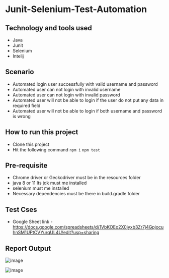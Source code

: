 # Junit-Selenium-Test-Automation

## Technology and tools used
- Java
- Junit
- Selenium
- Intelij

## Scenario
- Automated login user successfully with valid username and password
- Automated user can not login with invalid username 
- Automated user can not login with invalid password
- Automated user will not be able to login if the user do not put any data in required field
- Automated user will not be able to login if both username and password is wrong


## How to run this project
- Clone this project
- Hit the following command
```npm i```
```npm test```

## Pre-requisite
- Chrome driver or Geckodriver must be in the resources folder
- java 8 or 11 lts jdk must me installed
- selenium must me installed
- Necessary dependencies must be there in build.gradle folder

## Test Cses 
- Google Sheet link - https://docs.google.com/spreadsheets/d/1VbKOEo2X0iyxb3Zr7j4GpjocuhnSM1UPtCVYurqUL4U/edit?usp=sharing

## Report Output

![image](https://user-images.githubusercontent.com/75027367/199189801-9304ab8a-7dc9-4502-a250-33c7d18bd865.png)

![image](https://user-images.githubusercontent.com/75027367/199189879-98fb7ce2-a120-49b9-af4c-98f3cafec333.png)
